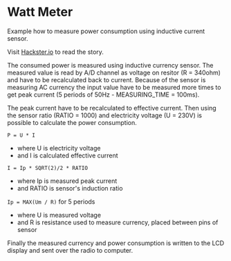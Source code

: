 # Watt Meter

Example how to measure power consumption using inductive current sensor.

Visit [Hackster.io](https://www.hackster.io/matejus/wattmetter-with-bigclown-a0ec12) to read the story.

The consumed power is measured using inductive currency sensor. The measured value is read by A/D channel as voltage on resitor (R = 340ohm) and have to be recalculated back to current. Because of the sensor is measuring AC currency the input value have to be measured more times to get peak current (5 periods of 50Hz - MEASURING_TIME = 100ms).

The peak current have to be recalculated to effective current. Then using the sensor ratio (RATIO = 1000) and electricity voltage (U = 230V) is possible to calculate the power consumption.

`P = U * I`

- where U is electricity voltage
- and I is calculated effective current

`I = Ip * SQRT(2)/2 * RATIO`

- where Ip is measured peak current
- and RATIO is sensor's induction ratio

`Ip = MAX(Um / R)` for 5 periods

- where U is measured voltage
- and R is resistance used to measure currency, placed between pins of sensor

Finally the measured currency and power consumption is written to the LCD display and sent over the radio to computer.
